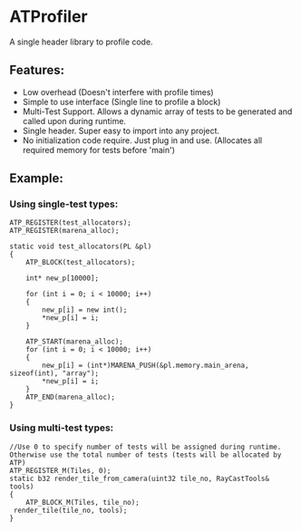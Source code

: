 # ATProfiler
 A single header library to profile code.
 
 ## Features: 
 - Low overhead (Doesn't interfere with profile times)
 - Simple to use interface (Single line to profile a block)
 - Multi-Test Support. Allows a dynamic array of tests to be generated and called upon during runtime.
 - Single header. Super easy to import into any project.
 - No initialization code require. Just plug in and use. (Allocates all required memory for tests before 'main')  


## Example:
### Using single-test types:

```
ATP_REGISTER(test_allocators);
ATP_REGISTER(marena_alloc);

static void test_allocators(PL &pl)
{
	ATP_BLOCK(test_allocators);

	int* new_p[10000];

	for (int i = 0; i < 10000; i++)
	{
		new_p[i] = new int();
		*new_p[i] = i;
	}

	ATP_START(marena_alloc);
	for (int i = 0; i < 10000; i++)
	{
		new_p[i] = (int*)MARENA_PUSH(&pl.memory.main_arena, sizeof(int), "array");
		*new_p[i] = i;
	}
	ATP_END(marena_alloc);
}
```


### Using multi-test types:

```
//Use 0 to specify number of tests will be assigned during runtime. Otherwise use the total number of tests (tests will be allocated by ATP) 
ATP_REGISTER_M(Tiles, 0);
static b32 render_tile_from_camera(uint32 tile_no, RayCastTools& tools)
{
	ATP_BLOCK_M(Tiles, tile_no);
 render_tile(tile_no, tools);
}
```
